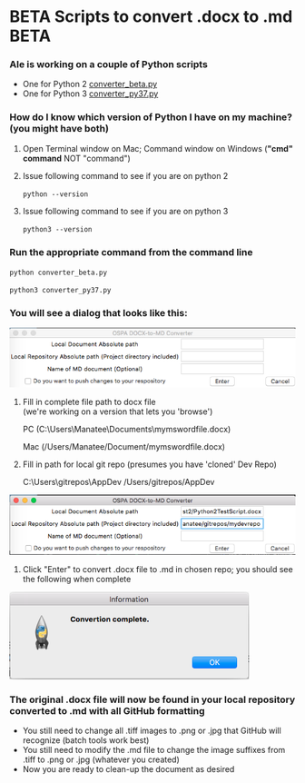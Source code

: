 # **BETA** Scripts to convert .docx to .md **BETA**

### Ale is working on a couple of Python scripts
* One for Python 2  [converter_beta.py](https://github.com/jjking2019/ospa-github-ideas/files/converter_beta.py)
* One for Python 3  [converter_py37.py](https://github.com/jjking2019/ospa-github-ideas/files/converter_py37.py)

### How do I know which version of Python I have on my machine? (you might have both)

1. Open Terminal window on Mac; Command window on Windows (__"cmd" command__ NOT "command")

1. Issue following command to see if you are on python 2

   `python --version`

1. Issue following command to see if you are on python 3

   `python3 --version`

### Run the appropriate command from the command line

 `python converter_beta.py`

 `python3 converter_py37.py`

 ### You will see a dialog that looks like this:

  ![](images/PythonScriptForm.png)

1. Fill in complete file path to docx file<br/>
   (we're working on a version that lets you 'browse')
   
   PC
   (C:\Users\Manatee\Documents\mymswordfile.docx)
   
   Mac
   (/Users/Manatee/Document/mymswordfile.docx)

1. Fill in path for local git repo
   (presumes you have 'cloned' Dev Repo)

   C:\Users\gitrepos\AppDev
   /Users/gitrepos/AppDev

  ![](images/PythonScriptFormFilled.png)

1. Click "Enter" to convert .docx file to .md in chosen repo; you should see the following when complete

  ![](images/PythonScriptComplete.png)

### The original .docx file will now be found in your local repository converted to .md with all GitHub formatting

* You still need to change all .tiff images to .png or .jpg that GitHub will recognize (batch tools work best)
* You still need to modify the .md file to change the image suffixes from .tiff to .png or .jpg (whatever you created)
* Now you are ready to clean-up the document as desired

